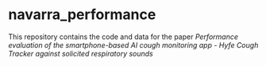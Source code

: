 # navarra_performance

This repository contains the code and data for the paper _Performance evaluation of the smartphone-based AI cough monitoring app - Hyfe Cough Tracker against solicited respiratory sounds_
